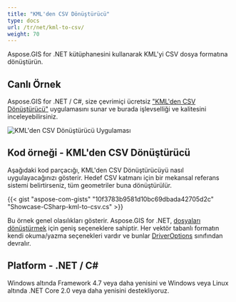 ```yaml
---
title: "KML'den CSV Dönüştürücü"
type: docs
url: /tr/net/kml-to-csv/
weight: 70
---
```


Aspose.GIS for .NET kütüphanesini kullanarak KML'yi CSV dosya formatına dönüştürün.

## **Canlı Örnek**

Aspose.GIS for .NET / C#, size çevrimiçi ücretsiz ["KML'den CSV Dönüştürücü"](https://products.aspose.app/gis/conversion/kml-to-csv) uygulamasını sunar ve burada işlevselliği ve kalitesini inceleyebilirsiniz.

![KML'den CSV Dönüştürücü Uygulaması](conversion.png)

## **Kod örneği - KML'den CSV Dönüştürücü**

Aşağıdaki kod parçacığı, KML'den CSV Dönüştürücüyü nasıl uygulayacağınızı gösterir. Hedef CSV katmanı için bir mekansal referans sistemi belirtirseniz, tüm geometriler buna dönüştürülür. 

{{< gist "aspose-com-gists" "10f3783b9581d10bc69dbada42705d2c" "Showcase-CSharp-kml-to-csv.cs" >}}

Bu örnek genel olasılıkları gösterir. Aspose.GIS for .NET, [dosyaları dönüştürmek](https://docs.aspose.com/gis/net/vector-layers/) için geniş seçeneklere sahiptir. Her vektör tabanlı formatın kendi okuma/yazma seçenekleri vardır ve bunlar [DriverOptions](https://reference.aspose.com/gis/net/aspose.gis/driveroptions) sınıfından devralır.

## **Platform - .NET / C#**

Windows altında Framework 4.7 veya daha yenisini ve Windows veya Linux altında .NET Core 2.0 veya daha yenisini destekliyoruz.
